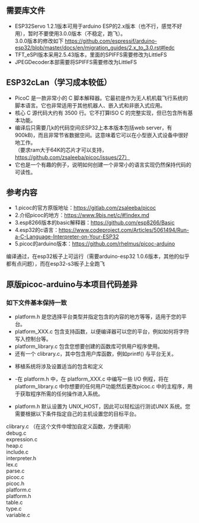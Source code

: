 ## 需要库文件
* ESP32Servo 1.2.1版本可用于arduino ESP的2.x版本（也不行，感觉不好用），暂时不要使用3.0.0版本（不稳定，跑飞）。  
3.0.0版本的修改如下
https://github.com/espressif/arduino-esp32/blob/master/docs/en/migration_guides/2.x_to_3.0.rst#ledc
* TFT_eSPI版本采用2.5.43版本，里面的SPIFFS需要修改为LittleFS
* JPEGDecoder本部需要将SPIFFS需要修改为LittleFS


## ESP32cLan（学习成本较低）
* PicoC 是一款非常小的 C 脚本解释器。它最初是作为无人机机载飞行系统的脚本语言。它也非常适用于其他机器人、嵌入式和非嵌入式应用。  
* 核心 C 源代码大约有 3500 行。它不打算ISO C 的完整实现，但已包含所有基本功能。  
* 编译后只需要几k的代码空间(ESP32上本本版本包括web server，有900kB)，而且非常节省数据空间。这意味着它可以在小型嵌入式设备中很好地工作。  
（要求ram大于64K的芯片才可以支持，https://github.com/zsaleeba/picoc/issues/27）  
* 它也是一个有趣的例子，说明如何创建一个非常小的语言实现仍然保持代码的可读性。  


## 参考内容 
* 1.picoc的官方原版地址：https://gitlab.com/zsaleeba/picoc
* 2.介绍picoc的地方：https://www.9bis.net/c/#!index.md
* 3.esp8266版本的basic解释器：https://github.com/esp8266/Basic
* 4.esp32的c语言：https://www.codeproject.com/Articles/5061494/Run-a-C-Language-Interpreter-on-Your-ESP32
* 5.picoc的arduino版本：https://github.com/rhelmus/picoc-arduino

编译通过，在esp32板子上可运行（需要arduino-esp32 1.0.6版本，其他的似乎都有点问题），而在esp32-s3板子上全跑飞

## 原版picoc-arduino与本项目代码差异
### 如下文件基本保持一致  
- platform.h 是您选择平台类型并指定包含的内容的地方等等，适用于您的平台。   
- platform_XXX.c 包含支持函数，以便编译器可以您的平台，例如如何将字符写入控制台等。   
- platform_library.c 包含您想要创建的函数库可供用户程序使用。   
- 还有一个 clibrary.c，其中包含用户库函数，例如printf() 与平台无关。   

* 移植系统将涉及设置适当的包含和定义   
- -在 platform.h 中，在 platform_XXX.c 中编写一些 I/O 例程，将在 platform_library.c 中你想要的任何用户功能然后更改picoc.c 中的主程序，用于获取程序所需的任何操作进入系统。   

* platform.h 默认设置为 UNIX_HOST，因此可以轻松运行测试UNIX 系统。您需要根据以下条件指定自己的主机设置您的目标平台。   

clibrary.c   （在这个文件中增加自定义函数，方便调用）     
debug.c   
expression.c   
heap.c   
include.c   
interpreter.h   
lex.c   
parse.c   
picoc.c   
picoc.h   
platform.c   
platform.h   
table.c   
type.c   
variable.c   